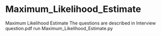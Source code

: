 # Maximum_Likelihood_Estimate
Maximum Likelihood Estimate 
The questions are described in Interview question.pdf
run Maximum_Likelihood_Estimate.py
